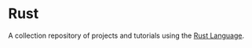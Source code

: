 # Rust
A collection repository of projects and tutorials using the [Rust Language](https://www.rust-lang.org/).
